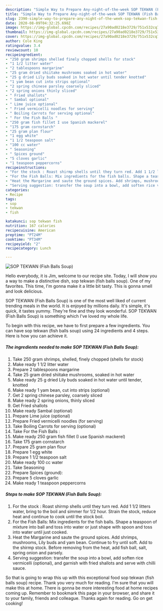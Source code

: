 ```yaml
---
description: "Simple Way to Prepare Any-night-of-the-week SOP TEKWAN (Fish Balls Soup)"
title: "Simple Way to Prepare Any-night-of-the-week SOP TEKWAN (Fish Balls Soup)"
slug: 2390-simple-way-to-prepare-any-night-of-the-week-sop-tekwan-fish-balls-soup
date: 2020-08-09T04:32:25.698Z
image: https://img-global.cpcdn.com/recipes/27a90ad0218e3729/751x532cq70/sop-tekwan-fish-balls-soup-recipe-main-photo.jpg
thumbnail: https://img-global.cpcdn.com/recipes/27a90ad0218e3729/751x532cq70/sop-tekwan-fish-balls-soup-recipe-main-photo.jpg
cover: https://img-global.cpcdn.com/recipes/27a90ad0218e3729/751x532cq70/sop-tekwan-fish-balls-soup-recipe-main-photo.jpg
author: Cole King
ratingvalue: 3.4
reviewcount: 10
recipeingredient:
- "250 gram shrimps shelled finely chopped shells for stock"
- "1 1/2 litter water"
- "2 tablespoons margarine"
- "25 gram dried shiitake mushrooms soaked in hot water"
- "25 g dried Lily buds soaked in hot water until tender knotted"
- "1 yam bean cut into strips optional"
- "2 spring chinese parsley coarsely sliced"
- "2 spring onions thinly sliced"
- " Fried shallots"
- " Sambal optional"
- " Lime juice optional"
- " Fried vermicelli noodles for serving"
- " Boiling Carrots for serving optional"
- " For the Fish Balls "
- "250 gram fish fillet I use Spanish mackerel"
- "175 gram cornstarch"
- "25 gram plan flour"
- "1 egg white"
- "1 1/2 teaspoon salt"
- "100 cc water"
- " Seasoning"
- " Spices ground"
- "5 cloves garlic"
- "1 teaspoon peppercorns"
recipeinstructions:
- "For the stock : Roast shirmp shells until they turn red. Add 1 1/2 litters water, bring to the boil and simmer for 1/2 hour. Strain the stock, reduce heat and continue to cook until the stock boil."
- "For the Fish Balls: Mix ingredients for the fish balls. Shape a teaspoon of mixture into ball and toss into water or just shape with spoon and toss into water until just cooked."
- "Heat the Margarine and saute the ground spices. Add shrimps, mushrooms, Lily buds and yam bean. Continue to fry until soft. Add to the shirmp stock. Before removing from the heat, add fish ball, salt, spring onion and parsely."
- "Serving suggestion: transfer the soup into a bowl, add soften rice vermicelli (optional), and garnish with fried shallots and serve with chilli sauce."
categories:
- Recipe
tags:
- sop
- tekwan
- fish

katakunci: sop tekwan fish 
nutrition: 167 calories
recipecuisine: American
preptime: "PT24M"
cooktime: "PT34M"
recipeyield: "2"
recipecategory: Lunch

---
```



![SOP TEKWAN (Fish Balls Soup)](https://img-global.cpcdn.com/recipes/27a90ad0218e3729/751x532cq70/sop-tekwan-fish-balls-soup-recipe-main-photo.jpg)

Hello everybody, it is Jim, welcome to our recipe site. Today, I will show you a way to make a distinctive dish, sop tekwan (fish balls soup). One of my favorites. This time, I'm gonna make it a little bit tasty. This is gonna smell and look delicious.

SOP TEKWAN (Fish Balls Soup) is one of the most well liked of current trending meals in the world. It is enjoyed by millions daily. It's simple, it's quick, it tastes yummy. They're fine and they look wonderful. SOP TEKWAN (Fish Balls Soup) is something which I've loved my whole life.




To begin with this recipe, we have to first prepare a few ingredients. You can have sop tekwan (fish balls soup) using 24 ingredients and 4 steps. Here is how you can achieve it.

<!--inarticleads1-->

##### The ingredients needed to make SOP TEKWAN (Fish Balls Soup):

1. Take 250 gram shrimps, shelled, finely chopped (shells for stock)
1. Make ready 1 1/2 litter water
1. Prepare 2 tablespoons margarine
1. Take 25 gram dried shiitake mushrooms, soaked in hot water
1. Make ready 25 g dried Lily buds soaked in hot water until tender, knotted
1. Make ready 1 yam bean, cut into strips (optional)
1. Get 2 spring chinese parsley, coarsely sliced
1. Make ready 2 spring onions, thinly sliced
1. Get  Fried shallots
1. Make ready  Sambal (optional)
1. Prepare  Lime juice (optional)
1. Prepare  Fried vermicelli noodles (for serving)
1. Take  Boiling Carrots for serving (optional)
1. Take  For the Fish Balls :
1. Make ready 250 gram fish fillet (I use Spanish mackerel)
1. Take 175 gram cornstarch
1. Prepare 25 gram plan flour
1. Prepare 1 egg white
1. Prepare 1 1/2 teaspoon salt
1. Make ready 100 cc water
1. Take  Seasoning
1. Prepare  Spices (ground):
1. Prepare 5 cloves garlic
1. Make ready 1 teaspoon peppercorns




<!--inarticleads2-->

##### Steps to make SOP TEKWAN (Fish Balls Soup):

1. For the stock : Roast shirmp shells until they turn red. Add 1 1/2 litters water, bring to the boil and simmer for 1/2 hour. Strain the stock, reduce heat and continue to cook until the stock boil.
1. For the Fish Balls: Mix ingredients for the fish balls. Shape a teaspoon of mixture into ball and toss into water or just shape with spoon and toss into water until just cooked.
1. Heat the Margarine and saute the ground spices. Add shrimps, mushrooms, Lily buds and yam bean. Continue to fry until soft. Add to the shirmp stock. Before removing from the heat, add fish ball, salt, spring onion and parsely.
1. Serving suggestion: transfer the soup into a bowl, add soften rice vermicelli (optional), and garnish with fried shallots and serve with chilli sauce.




So that is going to wrap this up with this exceptional food sop tekwan (fish balls soup) recipe. Thank you very much for reading. I'm sure that you will make this at home. There is gonna be more interesting food at home recipes coming up. Remember to bookmark this page in your browser, and share it to your family, friends and colleague. Thanks again for reading. Go on get cooking!
